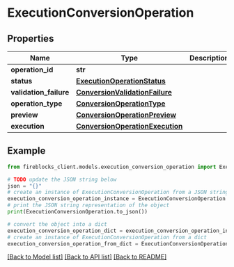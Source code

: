 # ExecutionConversionOperation


## Properties

Name | Type | Description | Notes
------------ | ------------- | ------------- | -------------
**operation_id** | **str** |  | 
**status** | [**ExecutionOperationStatus**](ExecutionOperationStatus.md) |  | 
**validation_failure** | [**ConversionValidationFailure**](ConversionValidationFailure.md) |  | [optional] 
**operation_type** | [**ConversionOperationType**](ConversionOperationType.md) |  | 
**preview** | [**ConversionOperationPreview**](ConversionOperationPreview.md) |  | [optional] 
**execution** | [**ConversionOperationExecution**](ConversionOperationExecution.md) |  | [optional] 

## Example

```python
from fireblocks_client.models.execution_conversion_operation import ExecutionConversionOperation

# TODO update the JSON string below
json = "{}"
# create an instance of ExecutionConversionOperation from a JSON string
execution_conversion_operation_instance = ExecutionConversionOperation.from_json(json)
# print the JSON string representation of the object
print(ExecutionConversionOperation.to_json())

# convert the object into a dict
execution_conversion_operation_dict = execution_conversion_operation_instance.to_dict()
# create an instance of ExecutionConversionOperation from a dict
execution_conversion_operation_from_dict = ExecutionConversionOperation.from_dict(execution_conversion_operation_dict)
```
[[Back to Model list]](../README.md#documentation-for-models) [[Back to API list]](../README.md#documentation-for-api-endpoints) [[Back to README]](../README.md)


